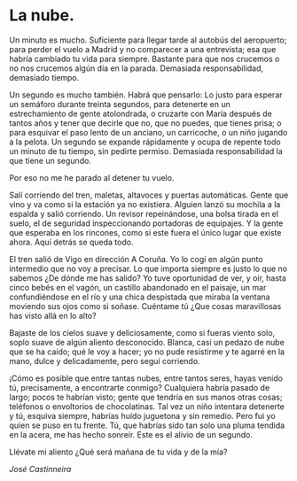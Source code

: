 # La nube.

Un minuto es mucho. Suficiente para llegar tarde al autobús del aeropuerto; para perder el vuelo a Madrid y no comparecer a una entrevista; esa que habría cambiado tu vida para siempre. Bastante para que nos crucemos o no nos crucemos algún día en la parada. Demasiada responsabilidad, demasiado tiempo.

Un segundo es mucho también. Habrá que pensarlo: Lo justo para esperar un semáforo durante treinta segundos, para detenerte en un estrechamiento de gente atolondrada, o cruzarte con María después de tantos años y tener que decirle que no, que no puedes, que tienes prisa; o para esquivar el paso lento de un anciano, un carricoche, o un niño jugando a la pelota. Un segundo se expande rápidamente y ocupa de repente todo un minuto de tu tiempo, sin pedirte permiso. Demasiada responsabilidad la que tiene un segundo.

Por eso no me he parado al detener tu vuelo. 

Salí corriendo del tren, maletas, altavoces y puertas automáticas. Gente que vino y va como si la estación ya no existiera. Alguien lanzó su mochila a la espalda y salió corriendo. Un revisor repeinándose, una bolsa tirada en el suelo, el de seguridad inspeccionando portadoras de equipajes. Y la gente que esperaba en los rincones, como si este fuera el único lugar que existe ahora. Aquí detrás se queda todo. 

El tren salió de Vigo en dirección A Coruña. Yo lo cogí en algún punto intermedio que no voy a precisar. Lo que importa siempre es justo lo que no sabemos ¿De dónde me has salido? Yo tuve oportunidad de ver, y oír, hasta cinco bebés en el vagón, un castillo abandonado en el paisaje, un mar confundiéndose en el río y una chica despistada que miraba la ventana moviendo sus ojos como si soñase. Cuéntame tú ¿Que cosas maravillosas has visto allá en lo alto?

Bajaste de los cielos suave y deliciosamente, como si fueras viento solo, soplo suave de algún aliento desconocido. Blanca, casi un pedazo de nube que se ha caído; qué le voy a hacer; yo no pude resistirme y te agarré en la mano, dulce y delicadamente, pero seguí corriendo.

¡Cómo es posible que entre tantas nubes, entre tantos seres, hayas venido tú, precisamente, a encontrarte conmigo? Cualquiera habría pasado de largo; pocos te habrían visto; gente que tendría en sus manos otras cosas; teléfonos o envoltorios de chocolatinas. Tal vez un niño intentara detenerte y tú, esquiva siempre, habrías huído juguetona y sin remedio. Pero fui yo quien se puso en tu frente. Tú, que habrías sido tan solo una pluma tendida en la acera, me has hecho sonreír. Este es el alivio de un segundo.

Llévate mi aliento ¿Qué será mañana de tu vida y de la mía?

*José Castinneira*
